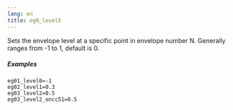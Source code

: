 ```yaml
---
lang: en
title: egN_levelX
---
```

Sets the envelope level at a specific point in envelope number N.
Generally ranges from -1 to 1, default is 0.

##### Examples

```
eg01_level0=-1
eg02_level1=0.3
eg03_level2=0.5
eg03_level2_oncc51=0.5
```

